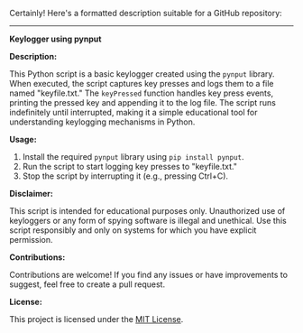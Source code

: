 Certainly! Here's a formatted description suitable for a GitHub repository:

---

**Keylogger using pynput**

**Description:**

This Python script is a basic keylogger created using the `pynput` library. When executed, the script captures key presses and logs them to a file named "keyfile.txt." The `keyPressed` function handles key press events, printing the pressed key and appending it to the log file. The script runs indefinitely until interrupted, making it a simple educational tool for understanding keylogging mechanisms in Python.

**Usage:**

1. Install the required `pynput` library using `pip install pynput`.
2. Run the script to start logging key presses to "keyfile.txt."
3. Stop the script by interrupting it (e.g., pressing Ctrl+C).

**Disclaimer:**

This script is intended for educational purposes only. Unauthorized use of keyloggers or any form of spying software is illegal and unethical. Use this script responsibly and only on systems for which you have explicit permission.

**Contributions:**

Contributions are welcome! If you find any issues or have improvements to suggest, feel free to create a pull request.

**License:**

This project is licensed under the [MIT License](LICENSE).
